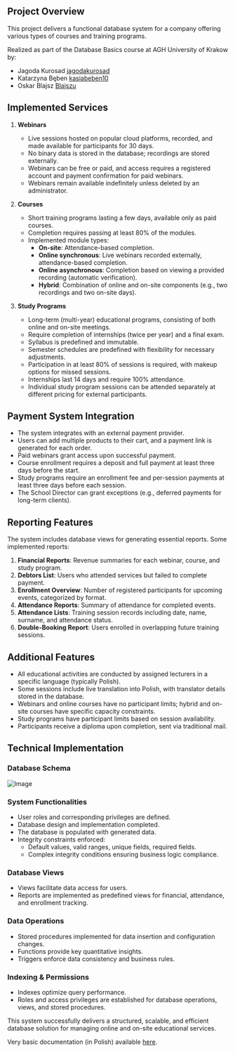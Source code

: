 
## Project Overview
This project delivers a functional database system for a company offering various types of courses and training programs.

Realized as part of the Database Basics course at AGH University of Krakow by:
- Jagoda Kurosad [jagodakurosad](https://github.com/jagodakurosad)
- Katarzyna Bęben [kasiabeben10](https://github.com/kasiabeben10)
- Oskar Blajsz [Blajszu](https://github.com/Blajszu)

## Implemented Services

1. **Webinars**
   - Live sessions hosted on popular cloud platforms, recorded, and made available for participants for 30 days.
   - No binary data is stored in the database; recordings are stored externally.
   - Webinars can be free or paid, and access requires a registered account and payment confirmation for paid webinars.
   - Webinars remain available indefinitely unless deleted by an administrator.

2. **Courses**
   - Short training programs lasting a few days, available only as paid courses.
   - Completion requires passing at least 80% of the modules.
   - Implemented module types:
     - **On-site**: Attendance-based completion.
     - **Online synchronous**: Live webinars recorded externally, attendance-based completion.
     - **Online asynchronous**: Completion based on viewing a provided recording (automatic verification).
     - **Hybrid**: Combination of online and on-site components (e.g., two recordings and two on-site days).

3. **Study Programs**
   - Long-term (multi-year) educational programs, consisting of both online and on-site meetings.
   - Require completion of internships (twice per year) and a final exam.
   - Syllabus is predefined and immutable.
   - Semester schedules are predefined with flexibility for necessary adjustments.
   - Participation in at least 80% of sessions is required, with makeup options for missed sessions.
   - Internships last 14 days and require 100% attendance.
   - Individual study program sessions can be attended separately at different pricing for external participants.

## Payment System Integration
- The system integrates with an external payment provider.
- Users can add multiple products to their cart, and a payment link is generated for each order.
- Paid webinars grant access upon successful payment.
- Course enrollment requires a deposit and full payment at least three days before the start.
- Study programs require an enrollment fee and per-session payments at least three days before each session.
- The School Director can grant exceptions (e.g., deferred payments for long-term clients).

## Reporting Features
The system includes database views for generating essential reports. Some implemented reports:
1. **Financial Reports**: Revenue summaries for each webinar, course, and study program.
2. **Debtors List**: Users who attended services but failed to complete payment.
3. **Enrollment Overview**: Number of registered participants for upcoming events, categorized by format.
4. **Attendance Reports**: Summary of attendance for completed events.
5. **Attendance Lists**: Training session records including date, name, surname, and attendance status.
6. **Double-Booking Report**: Users enrolled in overlapping future training sessions.

## Additional Features
- All educational activities are conducted by assigned lecturers in a specific language (typically Polish).
- Some sessions include live translation into Polish, with translator details stored in the database.
- Webinars and online courses have no participant limits; hybrid and on-site courses have specific capacity constraints.
- Study programs have participant limits based on session availability.
- Participants receive a diploma upon completion, sent via traditional mail.

## Technical Implementation

### Database Schema
![Image](https://github.com/user-attachments/assets/98526965-c013-4dce-a60e-b9289da072c2)

### System Functionalities
- User roles and corresponding privileges are defined.
- Database design and implementation completed.
- The database is populated with generated data.
- Integrity constraints enforced:
  - Default values, valid ranges, unique fields, required fields.
  - Complex integrity conditions ensuring business logic compliance.

### Database Views
- Views facilitate data access for users.
- Reports are implemented as predefined views for financial, attendance, and enrollment tracking.

### Data Operations
- Stored procedures implemented for data insertion and configuration changes.
- Functions provide key quantitative insights.
- Triggers enforce data consistency and business rules.

### Indexing & Permissions
- Indexes optimize query performance.
- Roles and access privileges are established for database operations, views, and stored procedures.

This system successfully delivers a structured, scalable, and efficient database solution for managing online and on-site educational services.

Very basic documentation (in Polish) available [here](https://github.com/jagodakurosad/DataBasesProject/tree/main/documentation.pdf).


